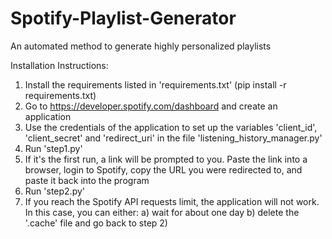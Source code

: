 # Spotify-Playlist-Generator
An automated method to generate highly personalized playlists

Installation Instructions:
1) Install the requirements listed in 'requirements.txt' (pip install -r requirements.txt)
2) Go to https://developer.spotify.com/dashboard and create an application
3) Use the credentials of the application to set up the variables 'client_id', 'client_secret' and 'redirect_uri' in the file 'listening_history_manager.py'
4) Run 'step1.py'
5) If it's the first run, a link will be prompted to you. Paste the link into a browser, login to Spotify, copy the URL you were redirected to, and paste it back into the program 
6) Run 'step2.py'
7) If you reach the Spotify API requests limit, the application will not work. In this case, you can either:
  a) wait for about one day
  b) delete the '.cache' file and go back to step 2)
